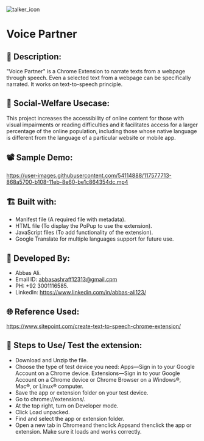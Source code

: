 ![talker_icon](https://user-images.githubusercontent.com/54114888/117578618-d4a15980-b10c-11eb-95a9-1a120484adfd.png)
# Voice Partner

## 📑 Description:
"Voice Partner" is a Chrome Extension to narrate texts from a webpage through speech. Even a selected text from a webpage can be specifically narrated. It works on text-to-speech principle.

## 🌳 Social-Welfare Usecase:
This project increases the accessibility of online content for those with visual impairments or reading difficulties and it facilitates access for a larger percentage of the online population, including those whose native language is different from the language of a particular website or mobile app.

## 📽 Sample Demo:
https://user-images.githubusercontent.com/54114888/117577713-868a5700-b108-11eb-8e60-be1c864354dc.mp4

## 🏗 Built with:
- Manifest file (A required file with metadata).
- HTML file (To display the PoPup to use the extension).
- JavaScript files (To add functionality of the extension).
- Google Translate for multiple languages support for future use.

## 👦 Developed By:
- Abbas Ali.
- Email ID: abbasashraff12313@gmail.cpm
- PH: +92 3001116585.
- LinkedIn: https://www.linkedin.com/in/abbas-ali123/

## 🌐 Reference Used:
https://www.sitepoint.com/create-text-to-speech-chrome-extension/

## 🧪 Steps to Use/ Test the extension:

- Download and Unzip the file.
- Choose the type of test device you need:
    Apps—Sign in to your Google Account on a Chrome device.
    Extensions—Sign in to your Google Account on a Chrome device or Chrome Browser on a Windows®, Mac®, or Linux® computer.
- Save the app or extension folder on your test device.
- Go to chrome://extensions/.
- At the top right, turn on Developer mode.
- Click Load unpacked.
- Find and select the app or extension folder.
- Open a new tab in Chromeand thenclick Appsand thenclick the app or extension. Make sure it loads and works correctly. 
